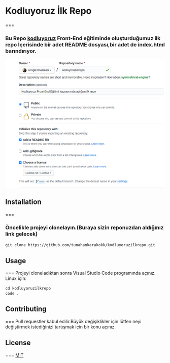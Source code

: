 # Kodluyoruz İlk Repo
===
### Bu Repo [kodluyoruz](www.kodluyoruz.org) Front-End eğitiminde oluşturduğumuz ilk repo İçerisinde bir adet README dosyası,bir adet de index.html barındırıyor.
![](https://github.com/Kodluyoruz/taskforce/blob/main/git/odev1/figures/github.png)

## Installation
===
### Öncelikle projeyi clonelayın.(Buraya sizin reponuzdan aldığınız link gelecek)

```
git clone https://github.com/tunahankarakokk/kodluyoruzilkrepo.git
```

## Usage
===
Projeyi cloneladıktan sonra Visual Studio Code programında açınız.
Linux için:

```
cd kodluyoruzilkrepo
code .
```
## Contributing
===
Pull requestler kabul edilir.Büyük değişiklikler için lütfen neyi değiştirmek istediğinizi tartışmak için bir konu açınız.
## License
===
[MIT](https://choosealicense.com/licenses/mit/)
